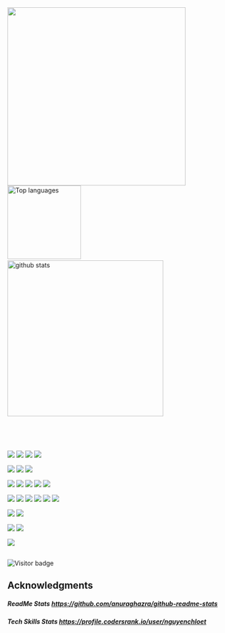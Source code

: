 <div>
  <a href="https://profile.codersrank.io/user/nguyenchloet" target="_blank">
  <img src="https://cr-skills-chart-widget.azurewebsites.net/api/api?username=nguyenchloet&skills=HTML,CSS,Java,Javascript,CPP,Python&show-other-skills=true&branding=false" height="400" />
  </a>
</div>
<div> 
  <img src="https://github-readme-stats.vercel.app/api/top-langs?username=nguyenchloet&show_icons=true&locale=en&langs_count=8&layout=compact" alt="Top languages" height="165px" />
  &ensp;&ensp;
  <img src="https://github-readme-stats.vercel.app/api?username=nguyenchloet&show_icons=true&theme=light&hide=issues" alt="github stats" width="350px" />
</div>
<br>

## 
<br>

![](https://img.shields.io/badge/OS-Mac%20OS-informational?style=flat&logo=macos&logoColor=white&color=blue)
![](https://img.shields.io/badge/OS-Windows-informational?style=flat&logo=Windows&logoColor=white&color=blue)
![](https://img.shields.io/badge/OS-Linux-informational?style=flat&logo=linux&logoColor=white&color=blue)
![](https://img.shields.io/badge/Computer-Raspberry%20Pi-informational?style=flat&logo=raspberrypi&logoColor=white&color=blue)

<!--
![](https://img.shields.io/badge/Code-HTML-informational?style=flat&logo=html&logoColor=white&color=2bbc8a)
![](https://img.shields.io/badge/Code-CSS-informational?style=flat&logo=css&logoColor=white&color=2bbc8a)
![](https://img.shields.io/badge/Code-JavaScript-informational?style=flat&logo=javascript&logoColor=white&color=2bbc8a)
![](https://img.shields.io/badge/Code-Java-informational?style=flat&logo=java&logoColor=white&color=2bbc8a)
![](https://img.shields.io/badge/Code-Python-informational?style=flat&logo=python&logoColor=white&color=2bbc8a)
![](https://img.shields.io/badge/Code-PHP-informational?style=flat&logo=php&logoColor=white&color=2bbc8a)
![](https://img.shields.io/badge/Code-CPP-informational?style=flat&logo=cplusplus&logoColor=white&color=2bbc8a)
![](https://img.shields.io/badge/Code-C-informational?style=flat&logo=c&logoColor=white&color=2bbc8a)
![](https://img.shields.io/badge/Code-SQL-informational?style=flat&logo=sql&logoColor=white&color=2bbc8a)
![](https://img.shields.io/badge/Code-Swift-informational?style=flat&logo=swift&logoColor=white&color=2bbc8a)
![](https://img.shields.io/badge/Code-React-informational?style=flat&logo=react&logoColor=white&color=2bbc8a)
-->

![](https://img.shields.io/badge/Version%20Control-Git-informational?style=flat&logo=git&logoColor=white&color=purple) ![](https://img.shields.io/badge/Repository-GitHub-informational?style=flat&logo=github&logoColor=white&color=purple) ![](https://img.shields.io/badge/Repository-BitBucket-informational?style=flat&logo=bitbucket&logoColor=white&color=purple) 

![](https://img.shields.io/badge/Text%20Editor-Sublime-informational?style=flat&logo=sublimetext&logoColor=white&color=skyblue)
![](https://img.shields.io/badge/Text%20Editor-VSCode-informational?style=flat&logo=visualstudiocode&logoColor=white&color=skyblue)
![](https://img.shields.io/badge/Text%20Editor-Nano-informational?style=flat&logo=nano&logoColor=white&color=skyblue)
![](https://img.shields.io/badge/Text%20Editor-XCode-informational?style=flat&logo=xcode&logoColor=white&color=skyblue)
![](https://img.shields.io/badge/Text%20Editor-Vim-informational?style=flat&logo=vim&logoColor=white&color=skyblue)

![](https://img.shields.io/badge/Tools-MySQL%20Workbench-informational?style=flat&logo=mysql-workbench&logoColor=white&color=ffAB3D)
![](https://img.shields.io/badge/Tools-XAMPP-informational?style=flat&logo=xampp&logoColor=white&color=ffAB3D)
![](https://img.shields.io/badge/Tools-phpMyAdmin-informational?style=flat&logo=phpmyadmin&logoColor=white&color=ffAB3D)
![](https://img.shields.io/badge/Tools-VirtualBox-informational?style=flat&logo=virtualbox&logoColor=white&color=ffAB3D)
![](https://img.shields.io/badge/Tools-Blender-informational?style=flat&logo=blender&logoColor=white&color=ffAB3D)
![](https://img.shields.io/badge/Tools-Photoshop-informational?style=flat&logo=adobephotoshop&logoColor=white&color=ffAB3D)

![](https://img.shields.io/badge/Database-MySQL-informational?style=flat&logo=mysql&logoColor=white&color=00AB00) ![](https://img.shields.io/badge/Database-MongoDB-informational?style=flat&logo=mongodb&logoColor=white&color=00AB00)

![](https://img.shields.io/badge/Web-Wix-informational?style=flat&logo=wix&logoColor=white&color=CBC3E3) 
![](https://img.shields.io/badge/Web-WordPress-informational?style=flat&logo=wordpress&logoColor=white&color=CBC3E3)

![](https://img.shields.io/badge/Shell-Bash-informational?style=flat&logo=gnu-bash&logoColor=white&color=yellow)

## 
![Visitor badge](https://visitor-badge.laobi.icu/badge?page_id=nguyenchloet.nguyenchloet)

## Acknowledgments
##### ReadMe Stats https://github.com/anuraghazra/github-readme-stats
##### Tech Skills Stats https://profile.codersrank.io/user/nguyenchloet
